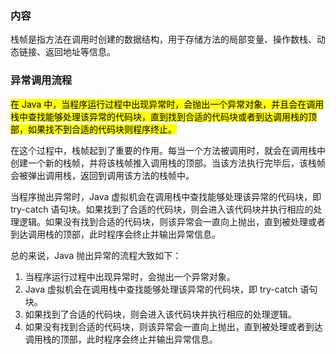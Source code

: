 ### 内容

栈帧是指方法在调用时创建的数据结构，用于存储方法的局部变量、操作数栈、动态链接、返回地址等信息。

### 异常调用流程

<mark>在 Java 中，当程序运行过程中出现异常时，会抛出一个异常对象，并且会在调用栈中查找能够处理该异常的代码块，直到找到合适的代码块或者到达调用栈的顶部，如果找不到合适的代码块则程序终止。</mark>

在这个过程中，栈帧起到了重要的作用。每当一个方法被调用时，就会在调用栈中创建一个新的栈帧，并将该栈帧推入调用栈的顶部。当该方法执行完毕后，该栈帧会被弹出调用栈，返回到调用该方法的栈帧中。

当程序抛出异常时，Java 虚拟机会在调用栈中查找能够处理该异常的代码块，即 try-catch 语句块。如果找到了合适的代码块，则会进入该代码块并执行相应的处理逻辑。如果没有找到合适的代码块，则该异常会一直向上抛出，直到被处理或者到达调用栈的顶部，此时程序会终止并输出异常信息。

总的来说，Java 抛出异常的流程大致如下：

1. 当程序运行过程中出现异常时，会抛出一个异常对象。
2. Java 虚拟机会在调用栈中查找能够处理该异常的代码块，即 try-catch 语句块。
3. 如果找到了合适的代码块，则会进入该代码块并执行相应的处理逻辑。
4. 如果没有找到合适的代码块，则该异常会一直向上抛出，直到被处理或者到达调用栈的顶部，此时程序会终止并输出异常信息。